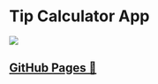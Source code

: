 # Tip Calculator App

![](https://img.shields.io/github/license/HigorAnjos/TipCalculatorApp)

## [GitHub Pages 🙂](https://higoranjos.github.io/TipCalculatorApp/)

